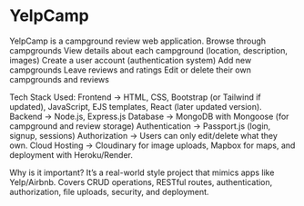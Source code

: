 # YelpCamp
YelpCamp is a campground review web application.
Browse through campgrounds
View details about each campground (location, description, images)
Create a user account (authentication system)
Add new campgrounds
Leave reviews and ratings
Edit or delete their own campgrounds and reviews

Tech Stack Used: 
Frontend → HTML, CSS, Bootstrap (or Tailwind if updated), JavaScript, EJS templates, React (later updated version).
Backend → Node.js, Express.js
Database → MongoDB with Mongoose (for campground and review storage)
Authentication → Passport.js (login, signup, sessions)
Authorization → Users can only edit/delete what they own.
Cloud Hosting → Cloudinary for image uploads, Mapbox for maps, and deployment with Heroku/Render.

Why is it important?
It’s a real-world style project that mimics apps like Yelp/Airbnb.
Covers CRUD operations, RESTful routes, authentication, authorization, file uploads, security, and deployment.

